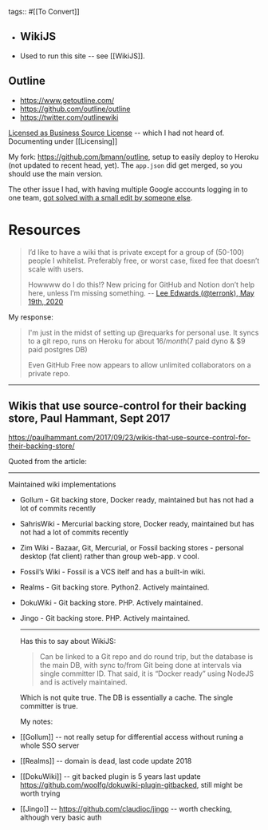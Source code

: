 tags:: #[[To Convert]]

- ## WikiJS
- Used to run this site -- see [[WikiJS]].
## Outline
* https://www.getoutline.com/
* https://github.com/outline/outline
* https://twitter.com/outlinewiki

[Licensed as Business Source License](https://github.com/outline/outline/blob/master/LICENSE) -- which I had not heard of. Documenting under [[Licensing]]

My fork: https://github.com/bmann/outline, setup to easily deploy to Heroku (not updated to recent head, yet). The `app.json` did get merged, so you should use the main version.

The other issue I had, with having multiple Google accounts logging in to one team, [got solved with a small edit by someone else](https://github.com/outline/outline/issues/862#issuecomment-501333940).
# Resources

> I’d like to have a wiki that is private except for a group of (50-100) people I whitelist. Preferably free, or worst case, fixed fee that doesn’t scale with users.
>
> Howwww do I do this!? New pricing for GitHub and Notion don’t help here, unless I’m missing something.
> -- [Lee Edwards (@terronk), May 19th, 2020](https://twitter.com/terronk/status/1262883499708575744)

My response:

> I'm just in the midst of setting up @requarks for personal use. It syncs to a git repo, runs on Heroku for about $16/month ($7 paid dyno & $9 paid postgres DB)
>
>Even GitHub Free now appears to allow unlimited collaborators on a private repo.

---
## Wikis that use source-control for their backing store, Paul Hammant, Sept 2017

https://paulhammant.com/2017/09/23/wikis-that-use-source-control-for-their-backing-store/

Quoted from the article:

---

Maintained wiki implementations
- Gollum - Git backing store, Docker ready, maintained but has not had a lot of commits recently
- SahrisWiki - Mercurial backing store, Docker ready, maintained but has not had a lot of commits recently
- Zim Wiki - Bazaar, Git, Mercurial, or Fossil backing stores - personal desktop (fat client) rather than group web-app. v cool.
- Fossil’s Wiki - Fossil is a VCS itelf and has a built-in wiki.
- Realms - Git backing store. Python2. Actively maintained.
- DokuWiki - Git backing store. PHP. Actively maintained.
- Jingo - Git backing store. PHP. Actively maintained.
  
  ---
  
  Has this to say about WikiJS:
  
  > Can be linked to a Git repo and do round trip, but the database is the main DB, with sync to/from Git being done at intervals via single committer ID. That said, it is “Docker ready” using NodeJS and is actively maintained.
  
  Which is not quite true. The DB is essentially a cache. The single committer is true.
  
  My notes:
- [[Gollum]] -- not really setup for differential access without runing a whole SSO server
- [[Realms]] -- domain is dead, last code update 2018
- [[DokuWiki]] -- git backed plugin is 5 years last update https://github.com/woolfg/dokuwiki-plugin-gitbacked, still might be worth trying
- [[Jingo]] -- https://github.com/claudioc/jingo -- worth checking, although very basic auth